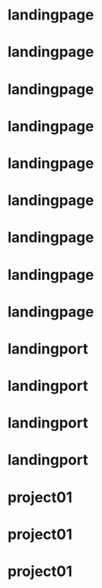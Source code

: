 # landingpage
# landingpage
# landingpage
# landingpage
# landingpage
# landingpage
# landingpage
# landingpage
# landingpage
# landingport
# landingport
# landingport
# landingport
# project01
# project01
# project01

